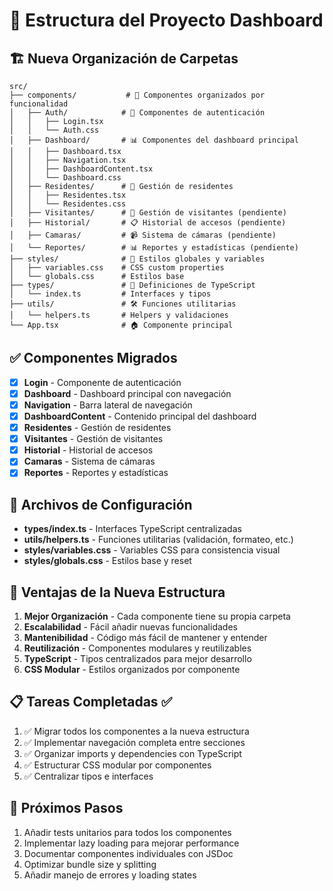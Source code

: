 # 📁 Estructura del Proyecto Dashboard

## 🏗️ Nueva Organización de Carpetas

```
src/
├── components/           # 🧩 Componentes organizados por funcionalidad
│   ├── Auth/            # 🔐 Componentes de autenticación
│   │   ├── Login.tsx
│   │   └── Auth.css
│   ├── Dashboard/       # 📊 Componentes del dashboard principal
│   │   ├── Dashboard.tsx
│   │   ├── Navigation.tsx
│   │   ├── DashboardContent.tsx
│   │   └── Dashboard.css
│   ├── Residentes/      # 👥 Gestión de residentes
│   │   ├── Residentes.tsx
│   │   └── Residentes.css
│   ├── Visitantes/      # 🚶 Gestión de visitantes (pendiente)
│   ├── Historial/       # 📋 Historial de accesos (pendiente)
│   ├── Camaras/         # 📹 Sistema de cámaras (pendiente)
│   └── Reportes/        # 📊 Reportes y estadísticas (pendiente)
├── styles/              # 🎨 Estilos globales y variables
│   ├── variables.css    # CSS custom properties
│   └── globals.css      # Estilos base
├── types/               # 📝 Definiciones de TypeScript
│   └── index.ts         # Interfaces y tipos
├── utils/               # 🛠️ Funciones utilitarias
│   └── helpers.ts       # Helpers y validaciones
└── App.tsx              # 🏠 Componente principal
```

## ✅ Componentes Migrados

- [x] **Login** - Componente de autenticación
- [x] **Dashboard** - Dashboard principal con navegación
- [x] **Navigation** - Barra lateral de navegación
- [x] **DashboardContent** - Contenido principal del dashboard
- [x] **Residentes** - Gestión de residentes
- [x] **Visitantes** - Gestión de visitantes
- [x] **Historial** - Historial de accesos
- [x] **Camaras** - Sistema de cámaras
- [x] **Reportes** - Reportes y estadísticas

## 🔧 Archivos de Configuración

- **types/index.ts** - Interfaces TypeScript centralizadas
- **utils/helpers.ts** - Funciones utilitarias (validación, formateo, etc.)
- **styles/variables.css** - Variables CSS para consistencia visual
- **styles/globals.css** - Estilos base y reset

## 🚀 Ventajas de la Nueva Estructura

1. **Mejor Organización** - Cada componente tiene su propia carpeta
2. **Escalabilidad** - Fácil añadir nuevas funcionalidades
3. **Mantenibilidad** - Código más fácil de mantener y entender
4. **Reutilización** - Componentes modulares y reutilizables
5. **TypeScript** - Tipos centralizados para mejor desarrollo
6. **CSS Modular** - Estilos organizados por componente

## 📋 Tareas Completadas ✅

1. ✅ Migrar todos los componentes a la nueva estructura
2. ✅ Implementar navegación completa entre secciones
3. ✅ Organizar imports y dependencies con TypeScript
4. ✅ Estructurar CSS modular por componentes
5. ✅ Centralizar tipos e interfaces

## 🚀 Próximos Pasos

1. Añadir tests unitarios para todos los componentes
2. Implementar lazy loading para mejorar performance
3. Documentar componentes individuales con JSDoc
4. Optimizar bundle size y splitting
5. Añadir manejo de errores y loading states